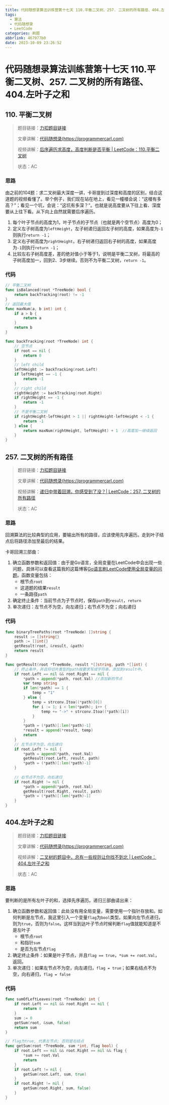 ```yaml
---
title: 代码随想录算法训练营第十七天 110.平衡二叉树、257. 二叉树的所有路径、404.左叶子之和
tags:
  - 算法
  - 代码随想录
  - LeetCode
categories: 刷题
abbrlink: 467977b0
date: 2023-10-09 23:26:52
---
```


# 代码随想录算法训练营第十七天 110.平衡二叉树、257. 二叉树的所有路径、404.左叶子之和

## 110. 平衡二叉树

>   题目链接：[力扣题目链接](https://leetcode.cn/problems/balanced-binary-tree/)
>
>   文章讲解：[代码随想录(https://programmercarl.com)](https://programmercarl.com/0110.%E5%B9%B3%E8%A1%A1%E4%BA%8C%E5%8F%89%E6%A0%91.html)
>
>   视频讲解：[后序遍历求高度，高度判断是否平衡 | LeetCode：110.平衡二叉树](https://www.bilibili.com/video/BV1Ug411S7my)
>
>   状态：AC

### 思路

由之前的104题：求二叉树最大深度一讲，卡哥提到过深度和高度的区别，结合这道题的视频看懂了。举个例子，我们现在站在地上，看见一幢楼会说：“这楼有多高？”；看见一个坑，会说：“这坑有多深？”。也就是说高度要从下往上看、深度要从上往下看。从下向上自然就需要后序遍历。

1.   每个叶子节点的高度为1，叶子节点的子节点（也就是两个空节点）高度为0；
2.   定义左子树高度为`leftHeight`，左子树递归返回左子树的高度，如果高度为`-1`则执行`return -1`；
3.   定义右子树高度为`rightHeight`，右子树递归返回右子树的高度，如果高度为`-1`则执行`return -1`；
4.   比较左右子树高度差，差的绝对值小于等于1，说明是平衡二叉树，将最高的子树高度加一，回到2、3步继续。否则不为平衡二叉树，`return -1`。

### 代码

``` go
// 平衡二叉树
func isBalanced(root *TreeNode) bool {
	return backTracking(root) != -1
}
// 返回最大值
func maxNum(a, b int) int {
	if a > b {
		return a
	}
	return b
}

func backTracking(root *TreeNode) int {
    // 空节点
	if root == nil {
		return 0
	}
	// left child
	leftHeight := backTracking(root.Left)
	if leftHeight == -1 {
		return -1
	}
	// right child
	rightHeight := backTracking(root.Right)
	if rightHeight == -1 {
		return -1
	}
	// 不是平衡二叉树
	if rightHeight-leftHeight > 1 || rightHeight-leftHeight < -1 {
		return -1
	} else {
		return maxNum(rightHeight, leftHeight) + 1  //高度加一继续返回
	}
}
```

## 257. 二叉树的所有路径

>   题目链接：[力扣题目链接](https://leetcode.cn/problems/binary-tree-paths/)
>
>   文章讲解：[代码随想录(https://programmercarl.com)](https://programmercarl.com/0257.%E4%BA%8C%E5%8F%89%E6%A0%91%E7%9A%84%E6%89%80%E6%9C%89%E8%B7%AF%E5%BE%84.html)
>
>   视频讲解：[递归中带着回溯，你感受到了没？| LeetCode：257. 二叉树的所有路径](https://www.bilibili.com/video/BV1ZG411G7Dh)
>
>   状态：AC

### 思路

回溯算法的比较典型的应用，要输出所有的路径，应该使用先序遍历。走到叶子结点后将路径添加至最后的结果。

卡哥回溯三部曲：

1.   确立函数参数和返回值：由于是Go语言，全局变量在LeetCode中会出现一些问题，具体可以查看这篇我的这篇博客[Go语言刷LeetCode使用全局变量的问题](https://promisewang.github.io/post/bc862a56.html#%E9%81%87%E5%88%B0%E6%9C%80%E5%A4%B4%E5%A4%A7%E7%9A%84%E9%97%AE%E9%A2%98%EF%BC%81%EF%BC%81%EF%BC%81%EF%BC%81%EF%BC%81%EF%BC%81)。函数变量包括：
     -   根节点`root`
     -   这道题的结果`result`
     -   一条路径`path`
2.   确定终止条件：当前节点为子节点时，保存`path`到`result`，`return`
3.   单次递归：左节点不为空，向左递归；右节点不为空；向右递归

### 代码

``` go
func binaryTreePaths(root *TreeNode) []string {
	result := []string{}
	path := []int{}
	getResult(root, &result, &path)
	return result
}

func getResult(root *TreeNode, result *[]string, path *[]int) {
    // 终止条件，并且将切片类型的path按要求写成字符串，添加到result中。
	if root.Left == nil && root.Right == nil {
		*path = append(*path, root.Val) //添加新的节点
		var temp string
		if len(*path) == 1 {
			temp = "1"
		} else {
			temp = strconv.Itoa((*path)[0])
			for i := 1; i < len(*path); i++ {
				temp += "->" + strconv.Itoa((*path)[i])
			}
		}
		*path = (*path)[:len(*path)-1]
		*result = append(*result, temp)
		return
	}
    // 左节点不为空，向左递归
	if root.Left != nil {
		*path = append(*path, root.Val)
		getResult(root.Left, result, path)
		*path = (*path)[:len(*path)-1]
	}
    
    // 右节点不为空，向右递归
	if root.Right != nil {
		*path = append(*path, root.Val)
		getResult(root.Right, result, path)
		*path = (*path)[:len(*path)-1]
	}
}

```

## 404.左叶子之和

>   题目链接：[力扣题目链接](https://leetcode.cn/problems/sum-of-left-leaves/)
>
>   文章讲解：[代码随想录(https://programmercarl.com)](https://programmercarl.com/0404.%E5%B7%A6%E5%8F%B6%E5%AD%90%E4%B9%8B%E5%92%8C.html)
>
>   视频讲解：[二叉树的题目中，总有一些规则让你找不到北 | LeetCode：404.左叶子之和](https://www.bilibili.com/video/BV1GY4y1K7z8)
>
>   状态：AC

### 思路

要判断的是所有左叶子的和，选择先序遍历。递归三部曲请出来：

1.   确立函数参数和返回值：此处没有用全局变量，需要使用一个指针存放和。如何判断是左节点，我这里引入一个变量`flag`为`bool`类型。如果向左节点递归，则为`true`，否则为`false`。这样当到达叶子节点时候判断`flag`值就能知道是不是左叶子
     -   根节点`root`
     -   和指针`sum`
     -   是否为左节点`flag`
2.   确定终止条件：如果是叶子节点，并且`flag == true`，`*sum += root.Val`，返回。
3.   单次递归：如果左节点不为空，向左递归，`flag = true`；如果右结点不为空，向右递归，`flag = false`

### 代码

``` go
func sumOfLeftLeaves(root *TreeNode) int {
	if root.Left == nil && root.Right == nil {
		return 0
	}
	sum := 0
	getSum(root, &sum, false)
	return sum
}

// flag为true, 代表左节点; 否则是右结点
func getSum(root *TreeNode, sum *int, flag bool) { 
	if root.Left == nil && root.Right == nil && flag {
		*sum += root.Val
		return
	}
	if root.Left != nil {
		getSum(root.Left, sum, true)
	}
	if root.Right != nil {
		getSum(root.Right, sum, false)
	}
}
```

